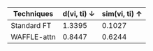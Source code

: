 | Techniques | d(vi, ti) ↓ | sim(vi, ti) ↑ |
| --- | --- | --- |
| Standard FT | 1.3395 | 0.1027 |
| WAFFLE-attn | 0.8447 | 0.6244 |
